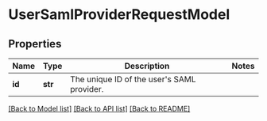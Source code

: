 # UserSamlProviderRequestModel

## Properties
Name | Type | Description | Notes
------------ | ------------- | ------------- | -------------
**id** | **str** | The unique ID of the user&#39;s SAML provider. | 

[[Back to Model list]](../README.md#documentation-for-models) [[Back to API list]](../README.md#documentation-for-api-endpoints) [[Back to README]](../README.md)


